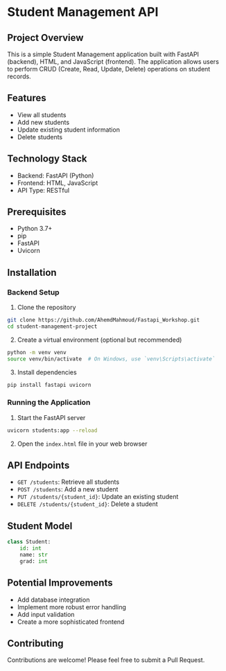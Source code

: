 # Student Management API

## Project Overview
This is a simple Student Management application built with FastAPI (backend), HTML, and JavaScript (frontend). The application allows users to perform CRUD (Create, Read, Update, Delete) operations on student records.

## Features
- View all students
- Add new students
- Update existing student information
- Delete students

## Technology Stack
- Backend: FastAPI (Python)
- Frontend: HTML, JavaScript
- API Type: RESTful

## Prerequisites
- Python 3.7+
- pip
- FastAPI
- Uvicorn

## Installation

### Backend Setup
1. Clone the repository
```bash
git clone https://github.com/AhemdMahmoud/Fastapi_Workshop.git
cd student-management-project
```

2. Create a virtual environment (optional but recommended)
```bash
python -m venv venv
source venv/bin/activate  # On Windows, use `venv\Scripts\activate`
```

3. Install dependencies
```bash
pip install fastapi uvicorn
```

### Running the Application
1. Start the FastAPI server
```bash
uvicorn students:app --reload
```

2. Open the `index.html` file in your web browser

## API Endpoints
- `GET /students`: Retrieve all students
- `POST /students`: Add a new student
- `PUT /students/{student_id}`: Update an existing student
- `DELETE /students/{student_id}`: Delete a student

## Student Model
```python
class Student:
    id: int
    name: str
    grad: int
```

## Potential Improvements
- Add database integration
- Implement more robust error handling
- Add input validation
- Create a more sophisticated frontend


## Contributing
Contributions are welcome! Please feel free to submit a Pull Request.
